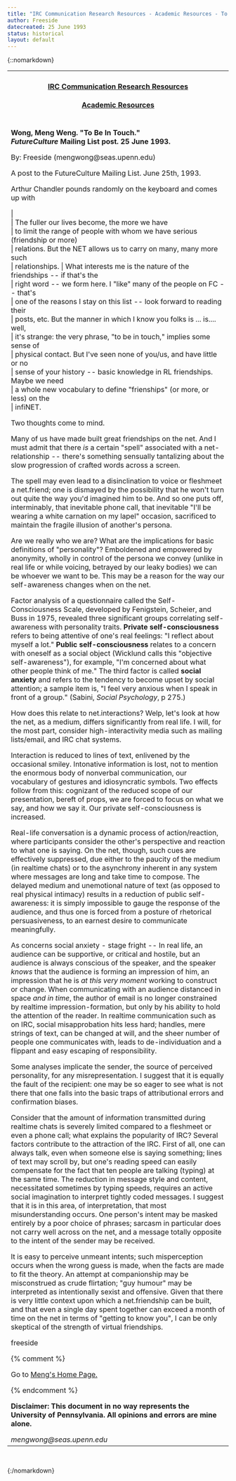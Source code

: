 ```yaml
---
title: "IRC Communication Research Resources - Academic Resources - To Be In Touch"
author: Freeside
datecreated: 25 June 1993
status: historical
layout: default
---
```

{::nomarkdown}
<center>
  <table width="600" border="0" cellspacing="0" cellpadding="0">
    <tr> 
      <td height="17" align="center"> 
        <h4><b><a href="..">IRC Communication Research 
          Resources</a></b></h4>
        <h4><b><a href=".">Academic Resources</a></b></h4>
      </td>
    </tr>
    <tr> 
      <td> 
        <p><b>Wong, Meng Weng. &quot;To Be In Touch.&quot;<i><br>
          FutureCulture</i> Mailing List post. 25 June 1993.</b></p>
        <p>By: Freeside (mengwong@seas.upenn.edu)</p>
        <p>A post to the FutureCulture Mailing List. June 25th, 1993. </p>
        <p>Arthur Chandler pounds randomly on the keyboard and comes up with</p>
        <p>| <br>
          | The fuller our lives become, the more we have<br>
          | to limit the range of people with whom we have serious (friendship 
          or more)<br>
          | relations. But the NET allows us to carry on many, many more such<br>
          | relationships.<nr> | What interests me is the nature of the friendships 
          -- if that's the<br>
          | right word -- we form here. I "like" many of the people on FC -- that's<br>
          | one of the reasons I stay on this list -- look forward to reading 
          their<br>
          | posts, etc. But the manner in which I know you folks is ... is.... 
          well,<br>
          | it's strange: the very phrase, "to be in touch," implies some sense 
          of<br>
          | physical contact. But I've seen none of you/us, and have little or 
          no<br>
          | sense of your history -- basic knowledge in RL friendships. Maybe 
          we need<br>
          | a whole new vocabulary to define "frienships" (or more, or less) on 
          the<br>
          | infiNET.<p/>
        <p>Two thoughts come to mind. </p>
        <p>Many of us have made built great friendships on the net. And I must 
          admit that there <i>is</i> a certain "spell" associated with a net-relationship 
          -- there's something sensually tantalizing about the slow progression 
          of crafted words across a screen. </p>
        <p>The spell may even lead to a disinclination to voice or fleshmeet a 
          net.friend; one is dismayed by the possibility that he won't turn out 
          quite the way you'd imagined him to be. And so one puts off, interminably, 
          that inevitable phone call, that inevitable "I'll be wearing a white 
          carnation on my lapel" occasion, sacrificed to maintain the fragile 
          illusion of another's persona. </p>
        <p>Are we really who we are? What are the implications for basic definitions 
          of "personality"? Emboldened and empowered by anonymity, wholly in control 
          of the persona we convey (unlike in real life or while voicing, betrayed 
          by our leaky bodies) we can be whoever we want to be. This may be a 
          reason for the way our self-awareness changes when on the net. </p>
        <p>Factor analysis of a questionnaire called the Self-Consciousness Scale, 
          developed by Fenigstein, Scheier, and Buss in 1975, revealed three significant 
          groups correlating self-awareness with personality traits. <b>Private 
          self-consciousness</b> refers to being attentive of one's real feelings: 
          "I reflect about myself a lot." <b>Public self-consciousness</b> relates 
          to a concern with oneself as a social object (Wicklund calls this "objective 
          self-awareness"), for example, "I'm concerned about what other people 
          think of me." The third factor is called <b>social anxiety</b> and refers 
          to the tendency to become upset by social attention; a sample item is, 
          "I feel very anxious when I speak in front of a group." (Sabini, <i>Social 
          Psychology</i>, p 275.) </p>
        <p>How does this relate to net.interactions? Welp, let's look at how the 
          net, as a medium, differs significantly from real life. I will, for 
          the most part, consider high-interactivity media such as mailing lists/email, 
          and IRC chat systems. </p>
        <p>Interaction is reduced to lines of text, enlivened by the occasional 
          smiley. Intonative information is lost, not to mention the enormous 
          body of nonverbal communication, our vocabulary of gestures and idiosyncratic 
          symbols. Two effects follow from this: cognizant of the reduced scope 
          of our presentation, bereft of props, we are forced to focus on what 
          we say, and how we say it. Our private self-consciousness is increased. 
        </p>
        <p>Real-life conversation is a dynamic process of action/reaction, where 
          participants consider the other's perspective and reaction to what one 
          is saying. On the net, though, such cues are effectively suppressed, 
          due either to the paucity of the medium (in realtime chats) or to the 
          asynchrony inherent in any system where messages are long and take time 
          to compose. The delayed medium and unemotional nature of text (as opposed 
          to real physical intimacy) results in a reduction of public self-awareness: 
          it is simply impossible to gauge the response of the audience, and thus 
          one is forced from a posture of rhetorical persuasiveness, to an earnest 
          desire to communicate meaningfully. </p>
        <p>As concerns social anxiety - stage fright -- In real life, an audience 
          can be supportive, or critical and hostile, but an audience is always 
          conscious of the speaker, and the speaker <i>knows</i> that the audience 
          is forming an impression of him, an impression that he is <i>at this 
          very moment</i> working to construct or change. When communicating with 
          an audience distanced in space <i>and in time</i>, the author of email 
          is no longer constrained by realtime impression-formation, but only 
          by his ability to hold the attention of the reader. In realtime communication 
          such as on IRC, social misapprobation hits less hard; handles, mere 
          strings of text, can be changed at will, and the sheer number of people 
          one communicates with, leads to de-individuation and a flippant and 
          easy escaping of responsibility. </p>
        <p>Some analyses implicate the sender, the source of perceived personality, 
          for any misrepresentation. I suggest that it is equally the fault of 
          the recipient: one may be so eager to see what is not there that one 
          falls into the basic traps of attributional errors and confirmation 
          biases. </p>
        <p>Consider that the amount of information transmitted during realtime 
          chats is severely limited compared to a fleshmeet or even a phone call; 
          what explains the popularity of IRC? Several factors contribute to the 
          attraction of the IRC. First of all, one can always talk, even when 
          someone else is saying something; lines of text may scroll by, but one's 
          reading speed can easily compensate for the fact that ten people are 
          talking (typing) at the same time. The reduction in message style and 
          content, necessitated sometimes by typing speeds, requires an active 
          social imagination to interpret tightly coded messages. I suggest that 
          it is in this area, of interpretation, that most misunderstanding occurs. 
          One person's intent may be masked entirely by a poor choice of phrases; 
          sarcasm in particular does not carry well across on the net, and a message 
          totally opposite to the intent of the sender may be received. </p>
        <p>It is easy to perceive unmeant intents; such misperception occurs when 
          the wrong guess is made, when the facts are made to fit the theory. 
          An attempt at companionship may be misconstrued as crude flirtation; 
          "guy humour" may be interpreted as intentionally sexist and offensive. 
          Given that there is very little context upon which a net.friendship 
          can be built, and that even a single day spent together can exceed a 
          month of time on the net in terms of "getting to know you", I can be 
          only skeptical of the strength of virtual friendships. </p>
        <p>freeside </p>
        <p> 
        <!-- <hr size="1" noshade> -->
        <p></p>
{% comment %}
        <p>Go to <a href="http://seas.upenn.edu/~mengwong/meng.html">Meng's Home 
          Page.</a></p>
{% endcomment %}
        <p><b>Disclaimer: This document in no way represents the University of 
          Pennsylvania. All opinions and errors are mine alone. </b></p>
        <address>mengwong@seas.upenn.edu</address>
      </td>
    </tr>
  </table>
</center>
<br>

{:/nomarkdown}
